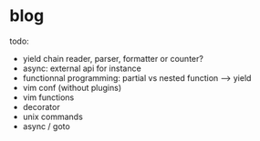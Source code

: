 # blog

todo:

- yield chain reader, parser, formatter or counter?
- async: external api for instance
- functionnal programming: partial vs nested function --> yield
- vim conf (without plugins)
- vim functions
- decorator
- unix commands
- async / goto
